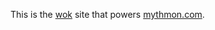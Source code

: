 This is the [wok][] site that powers [mythmon.com][].

[wok]: http://wok.mythmon.com/
[mythmon.com]: http://mythmon.com/
